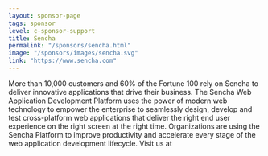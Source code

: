 ```yaml
---
layout: sponsor-page
tags: sponsor
level: c-sponsor-support
title: Sencha
permalink: "/sponsors/sencha.html"
image: "/sponsors/images/sencha.svg"
link: "https://www.sencha.com"
---
```


More than 10,000 customers and 60% of the Fortune 100 rely on Sencha to deliver innovative applications that drive their business. The Sencha Web Application Development Platform uses the power of modern web technology to empower the enterprise to seamlessly design, develop and test cross-platform web applications that deliver the right end user experience on the right screen at the right time. Organizations are using the Sencha Platform to improve productivity and accelerate every stage of the web application development lifecycle. Visit us at
